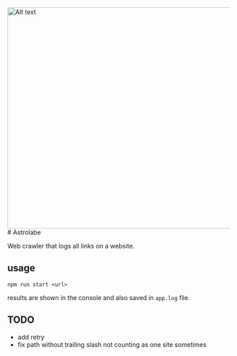 <img src="URL-of-the-image" alt="Alt text" width="900" height="500">
# Astrolabe

Web crawler that logs all links on a website.

## usage

`npm run start <url>`

results are shown in the console and also saved in `app.log` file.

## TODO

-   add retry
-   fix path without trailing slash not counting as one site sometimes
